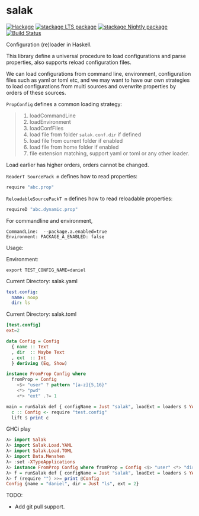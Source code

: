 # salak

[![Hackage](https://img.shields.io/hackage/v/salak.svg)](https://hackage.haskell.org/package/salak)
[![stackage LTS package](http://stackage.org/package/salak/badge/lts)](http://stackage.org/lts/package/salak)
[![stackage Nightly package](http://stackage.org/package/salak/badge/nightly)](http://stackage.org/nightly/package/salak)
[![Build Status](https://travis-ci.org/leptonyu/salak.svg?branch=master)](https://travis-ci.org/leptonyu/salak)

Configuration (re)loader in Haskell.

This library define a universal procedure to load configurations and parse properties, also supports reload configuration files.


We can load configurations from command line, environment, configuration files such as yaml or toml etc, and we may want to have our own strategies to load configurations from multi sources and overwrite properties by orders of these sources.

`PropConfig` defines a common loading strategy:
> 1. loadCommandLine
> 2. loadEnvironment
> 3. loadConfFiles
> 4. load file from folder `salak.conf.dir` if defined
> 5. load file from current folder if enabled
> 6. load file from home folder if enabled
> 7. file extension matching, support yaml or toml or any other loader.

Load earlier has higher orders, orders cannot be changed.

`ReaderT SourcePack m` defines how to read properties:
```Haskell
require "abc.prop"
```

`ReloadableSourcePackT m` defines how to read reloadable properties:
```Haskell
requireD "abc.dynamic.prop"
```

For commandline and environment, 
```
CommandLine:  --package.a.enabled=true
Environment: PACKAGE_A_ENABLED: false
```

Usage:


Environment:
```
export TEST_CONFIG_NAME=daniel
```
Current Directory:  salak.yaml
```YAML
test.config:
  name: noop
  dir: ls
```
Current Directory:  salak.toml
```TOML
[test.config]
ext=2
```

```Haskell
data Config = Config
  { name :: Text
  , dir  :: Maybe Text
  , ext  :: Int
  } deriving (Eq, Show)

instance FromProp Config where
  fromProp = Config
    <$> "user" ? pattern "[a-z]{5,16}"
    <*> "pwd"
    <*> "ext" .?= 1

main = runSalak def { configName = Just "salak", loadExt = loaders $ YAML :|: TOML } $ do
  c :: Config <- require "test.config"
  lift $ print c
```

GHCi play
```Haskell
λ> import Salak
λ> import Salak.Load.YAML
λ> import Salak.Load.TOML
λ> import Data.Menshen
λ> :set -XTypeApplications
λ> instance FromProp Config where fromProp = Config <$> "user" <*> "dir" <*> "ext" .?= 1
λ> f = runSalak def { configName = Just "salak", loadExt = loaders $ YAML :|: TOML }
λ> f (require "") >>= print @Config
Config {name = "daniel", dir = Just "ls", ext = 2}
```


TODO:
- Add git pull support.
